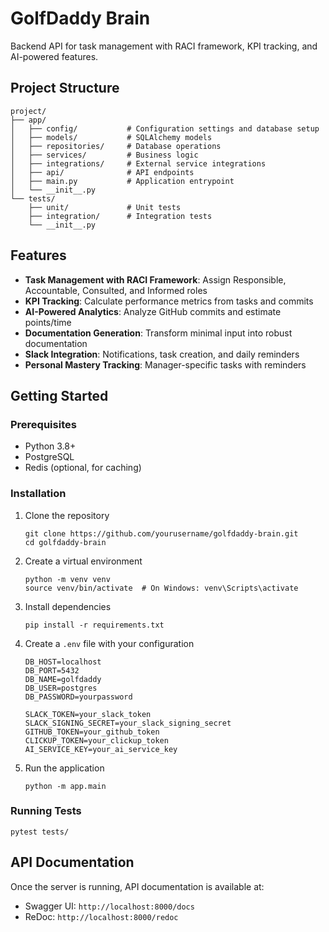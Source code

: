 # GolfDaddy Brain

Backend API for task management with RACI framework, KPI tracking, and AI-powered features.

## Project Structure

```
project/
├── app/
│   ├── config/           # Configuration settings and database setup
│   ├── models/           # SQLAlchemy models
│   ├── repositories/     # Database operations
│   ├── services/         # Business logic
│   ├── integrations/     # External service integrations
│   ├── api/              # API endpoints
│   ├── main.py           # Application entrypoint
│   └── __init__.py
└── tests/
    ├── unit/             # Unit tests
    ├── integration/      # Integration tests
    └── __init__.py
```

## Features

- **Task Management with RACI Framework**: Assign Responsible, Accountable, Consulted, and Informed roles
- **KPI Tracking**: Calculate performance metrics from tasks and commits
- **AI-Powered Analytics**: Analyze GitHub commits and estimate points/time
- **Documentation Generation**: Transform minimal input into robust documentation
- **Slack Integration**: Notifications, task creation, and daily reminders
- **Personal Mastery Tracking**: Manager-specific tasks with reminders

## Getting Started

### Prerequisites

- Python 3.8+
- PostgreSQL
- Redis (optional, for caching)

### Installation

1. Clone the repository
   ```
   git clone https://github.com/yourusername/golfdaddy-brain.git
   cd golfdaddy-brain
   ```

2. Create a virtual environment
   ```
   python -m venv venv
   source venv/bin/activate  # On Windows: venv\Scripts\activate
   ```

3. Install dependencies
   ```
   pip install -r requirements.txt
   ```

4. Create a `.env` file with your configuration
   ```
   DB_HOST=localhost
   DB_PORT=5432
   DB_NAME=golfdaddy
   DB_USER=postgres
   DB_PASSWORD=yourpassword
   
   SLACK_TOKEN=your_slack_token
   SLACK_SIGNING_SECRET=your_slack_signing_secret
   GITHUB_TOKEN=your_github_token
   CLICKUP_TOKEN=your_clickup_token
   AI_SERVICE_KEY=your_ai_service_key
   ```

5. Run the application
   ```
   python -m app.main
   ```

### Running Tests

```
pytest tests/
```

## API Documentation

Once the server is running, API documentation is available at:

- Swagger UI: `http://localhost:8000/docs`
- ReDoc: `http://localhost:8000/redoc`